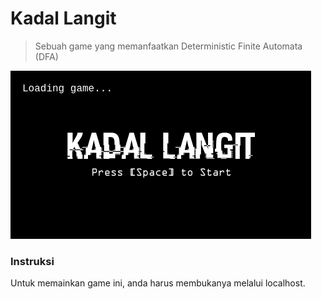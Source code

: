 # Kadal Langit
> Sebuah game yang memanfaatkan Deterministic Finite Automata (DFA)

![Game Play Screen 1](https://github.com/asaromi/Game-FSM/blob/master/ss/gameplay/GameStart.png)

### Instruksi
Untuk memainkan game ini, anda harus membukanya melalui localhost.